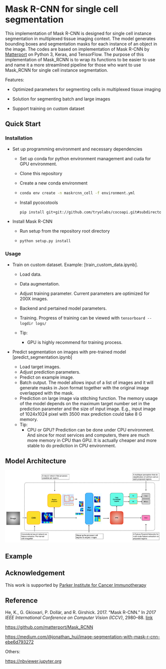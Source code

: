 # Mask R-CNN for single cell segmentation 

This implementation of Mask R-CNN is designed for single cell instance segmentation in multiplexed tissue imaging context. The model generates bounding boxes and segmentation masks for each instance of an object in the image. The codes are based on implementation of Mask R-CNN by [Matterport](https://github.com/matterport/Mask_RCNN) on Python 3, Keras, and TensorFlow. The purpose of this implementation of Mask_RCNN is to wrap its functions to be easier to use and name it a more streamlined pipeline for those who want to use Mask_RCNN for single cell instance segmentation.

Features:

* Optimized parameters for segmenting cells in multiplexed tissue imaging  

* Solution for segmenting batch and large images

* Support training on custom dataset 

  

## Quick Start

### Installation 

* Set up programming environment and necessary dependencies

  * Set up conda for python environment management and cuda for GPU environment.

  * Clone this repository 

  * Create a new conda environment

  * ```bash
    conda env create -n maskrcnn_cell -f environment.yml
    ```

  * Install pycocotools

    ```bash
    pip install git+git://github.com/tryolabs/cocoapi.git#subdirectory=PythonAPI
    ```

* Install Mask R-CNN 

  * Run setup from the repository root directory

  * ```bash
    python setup.py install
    ```

### Usage

* Train on custom dataset. Example: [train_custom_data.ipynb]. 

  * Load data. 

  * Data augmentation. 

  * Adjust training parameter. Current parameters are optimized for 200X images.

  * Backend and pertained model parameters. 

  * Training.  Progress of training can be viewed with `tensorboard --logdir logs/`

  * Tip:

    * GPU is highly recommend for training process. 

    

* Predict segmentation on images with pre-trained model [predict_segmentation.ipynb] 
  * Load target images.
  * Adjust prediction parameters. 
  * Predict on example image. 
  * Batch output. The model allows input of a list of images and it will generate masks in Json format together with the original image overlapped with the mask.
  * Prediction on large image via stitching function. The memory usage of the model depends on the maximum target number set in the prediction parameter and the size of input image. E.g., input image of 1024x1024 pixel with 3500 max prediction could take 8 G memory. 
  * Tip: 
    * CPU or GPU? Prediction can be done under CPU environment. And since for most services and computers, there are much more memory in CPU than GPU. It is actually cheaper and more stable to do prediction in CPU environment. 



## Model Architecture



![img](./resource/figure/maskrcnn_framework.png)



## Example



## Acknowledgement 

This work is supported by [Parker Institute for Cancer Immunotherapy](https://www.parkerici.org/)



## Reference

He, K., G. Gkioxari, P. Dollár, and R. Girshick. 2017. “Mask R-CNN.” In *2017 IEEE International Conference on Computer Vision (ICCV)*, 2980–88. [link](https://arxiv.org/abs/1703.06870)

https://github.com/matterport/Mask_RCNN 

https://medium.com/@jonathan_hui/image-segmentation-with-mask-r-cnn-ebe6d793272





Others:

https://nbviewer.jupyter.org  